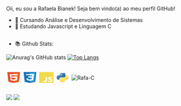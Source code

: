 Oii, eu sou a Rafaela Bianek! Seja bem vindo(a) ao meu perfil GitHub!

- 🔭 Cursando Análise e Desenvolvimento de Sistemas
- 🌱 Estudando Javascript e Linguagem C

##

- 📚 Github Stats:

![Anurag's GitHub stats](https://github-readme-stats.vercel.app/api?username=rafaelabia&count_private=true&show_icons=true&theme=react) [![Top Langs](https://github-readme-stats.vercel.app/api/top-langs/?username=rafaelabia&layout=compact&theme=react)](https://github.com/anuraghazra/github-readme-stats)


<div style="display: inline_block"><br>
  <img align="center" alt="Rafa-HTML" height="30" width="40" src="https://raw.githubusercontent.com/devicons/devicon/master/icons/html5/html5-original.svg">
  <img align="center" alt="Rafa-CSS" height="30" width="40" src="https://raw.githubusercontent.com/devicons/devicon/master/icons/css3/css3-original.svg">
  <img align="center" alt="Rafa-Js" height="30" width="40" src="https://raw.githubusercontent.com/devicons/devicon/master/icons/javascript/javascript-plain.svg">
  <img align="center" alt="Rafa-Python" height="30" width="40" src="https://raw.githubusercontent.com/devicons/devicon/master/icons/python/python-original.svg">
  <img align="center" alt="Rafa-C" height="30" width="40" src="https://cdn.jsdelivr.net/gh/devicons/devicon/icons/c/c-original.svg" />
</div>       

##

<div> 
  <a href = "mailto:rafaelabianek@gmail.com"><img src="https://img.shields.io/badge/-Gmail-%23333?style=for-the-badge&logo=gmail&logoColor=white" target="_blank"></a>
  <a href="https://www.linkedin.com/in/rafaela-bianek-pierin/" target="_blank"><img src="https://img.shields.io/badge/-LinkedIn-%230077B5?style=for-the-badge&logo=linkedin&logoColor=white" target="_blank"></a> 
  
</div>
